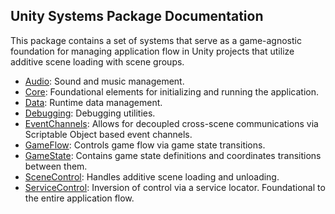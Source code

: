 ## Unity Systems Package Documentation

This package contains a set of systems that serve as a game-agnostic foundation for managing application flow in Unity projects that utilize additive scene loading with scene groups.

- [Audio](./Audio.md): Sound and music management.
- [Core](./Core.md): Foundational elements for initializing and running the application.
- [Data](./Data.md): Runtime data management.
- [Debugging](./Debugging.md): Debugging utilities.
- [EventChannels](./EventChannels.md): Allows for decoupled cross-scene communications via Scriptable Object based event channels.
- [GameFlow](./GameFlow.md): Controls game flow via game state transitions.
- [GameState](./GameState.md): Contains game state definitions and coordinates transitions between them.
- [SceneControl](./SceneControl.md): Handles additive scene loading and unloading.
- [ServiceControl](./ServiceControl.md): Inversion of control via a service locator. Foundational to the entire application flow.
